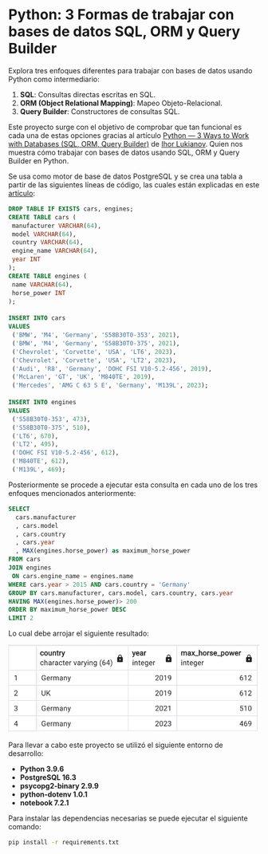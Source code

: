 # Python: 3 Formas de trabajar con bases de datos SQL, ORM y Query Builder

Explora tres enfoques diferentes para trabajar con bases de datos usando Python como intermediario:

1. **SQL**: Consultas directas escritas en SQL.
2. **ORM (Object Relational Mapping)**: Mapeo Objeto-Relacional. 
3. **Query Builder**: Constructores de consultas SQL.

Este proyecto surge con el objetivo de comprobar que tan funcional es cada una de estas opciones gracias al artículo [Python — 3 Ways to Work with Databases (SQL, ORM, Query Builder)](https://blog.stackademic.com/python-3-ways-to-work-with-databases-sql-orm-query-builder-e2a2d3cbe437) de [Ihor Lukianov](https://lukianovihor.medium.com/). Quien nos muestra cómo trabajar con bases de datos usando SQL, ORM y Query Builder en Python.

Se usa como motor de base de datos PostgreSQL y se crea una tabla a partir de las siguientes líneas de código, las cuales están explicadas en este [artículo](https://lukianovihor.medium.com/sql-order-of-query-execution-8c7cd926400):
 
```sql
DROP TABLE IF EXISTS cars, engines;
CREATE TABLE cars (
 manufacturer VARCHAR(64),
 model VARCHAR(64),
 country VARCHAR(64),
 engine_name VARCHAR(64),
 year INT
);
CREATE TABLE engines (
 name VARCHAR(64),
 horse_power INT
);

INSERT INTO cars
VALUES 
 ('BMW', 'M4', 'Germany', 'S58B30T0-353', 2021),
 ('BMW', 'M4', 'Germany', 'S58B30T0-375', 2021),
 ('Chevrolet', 'Corvette', 'USA', 'LT6', 2023),
 ('Chevrolet', 'Corvette', 'USA', 'LT2', 2023),
 ('Audi', 'R8', 'Germany', 'DOHC FSI V10-5.2-456', 2019),
 ('McLaren', 'GT', 'UK', 'M840TE', 2019),
 ('Mercedes', 'AMG C 63 S E', 'Germany', 'M139L', 2023);
 
INSERT INTO engines
VALUES 
 ('S58B30T0-353', 473),
 ('S58B30T0-375', 510),
 ('LT6', 670),
 ('LT2', 495),
 ('DOHC FSI V10-5.2-456', 612),
 ('M840TE', 612),
 ('M139L', 469);
```

Posteriormente se procede a ejecutar esta consulta en cada uno de los tres enfoques mencionados anteriormente:

```sql
SELECT
  cars.manufacturer
  , cars.model
  , cars.country
  , cars.year
  , MAX(engines.horse_power) as maximum_horse_power
FROM cars
JOIN engines
 ON cars.engine_name = engines.name
WHERE cars.year > 2015 AND cars.country = 'Germany'
GROUP BY cars.manufacturer, cars.model, cars.country, cars.year
HAVING MAX(engines.horse_power)> 200
ORDER BY maximum_horse_power DESC
LIMIT 2
```

Lo cual debe arrojar el siguiente resultado:

![Resultado de la query](.img/query.webp)

Para llevar a cabo este proyecto se utilizó el siguiente entorno de desarrollo:

- **Python 3.9.6**
- **PostgreSQL 16.3**
- **psycopg2-binary 2.9.9**
- **python-dotenv 1.0.1**
- **notebook 7.2.1**

Para instalar las dependencias necesarias se puede ejecutar el siguiente comando:

```bash
pip install -r requirements.txt
```

